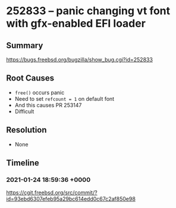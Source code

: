 # 252833 – panic changing vt font with gfx-enabled EFI loader

## Summary

https://bugs.freebsd.org/bugzilla/show_bug.cgi?id=252833

## Root Causes

* `free()` occurs panic
* Need to set `refcount = 1` on default font
* And this causes PR 253147
* Difficult

## Resolution

* None

## Timeline

### 2021-01-24 18:59:36 +0000

https://cgit.freebsd.org/src/commit/?id=93ebd6307efeb95a29bc614edd0c67c2af850e98
